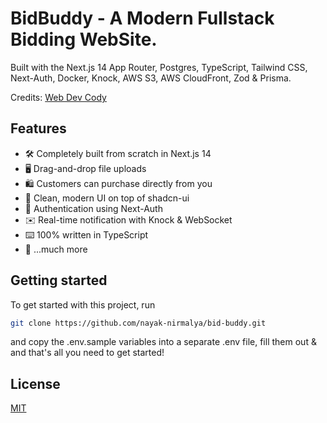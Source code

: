 # BidBuddy - A Modern Fullstack Bidding WebSite.

Built with the Next.js 14 App Router, Postgres, TypeScript, Tailwind CSS, Next-Auth, Docker, Knock, AWS S3, AWS CloudFront, Zod & Prisma.

Credits: [Web Dev Cody](https://x.com/webdevcody)

## Features

- 🛠️ Completely built from scratch in Next.js 14
- 🖥️ Drag-and-drop file uploads
- 🛍️ Customers can purchase directly from you
- 🌟 Clean, modern UI on top of shadcn-ui
- 🔑 Authentication using Next-Auth
- ✉️ Real-time notification with Knock & WebSocket
- ⌨️ 100% written in TypeScript
- 🎁 ...much more

## Getting started

To get started with this project, run

```bash
git clone https://github.com/nayak-nirmalya/bid-buddy.git
```

and copy the .env.sample variables into a separate .env file, fill them out & and that's all you need to get started!

## License

[MIT](https://choosealicense.com/licenses/mit/)
